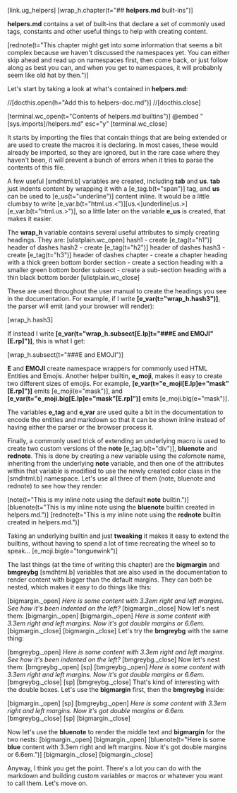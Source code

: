 [link.ug_helpers]
[wrap_h.chapter(t="## **helpers.md** built-ins")]

**helpers.md** contains a set of built-ins that declare a set of commonly used tags, constants and other useful things to help with creating content. 

[rednote(t="This chapter might get into some information that seems a bit complex because we haven't discussed the namespaces yet. You can either skip ahead and read up on namespaces first, then come back, or just follow along as best you can, and when you get to namespaces, it will probabnly seem like old hat by then.")]

Let's start by taking a look at what's contained in **helpers.md**:

//[docthis.open(h="Add this to helpers-doc.md")]
//[docthis.close]

[terminal.wc_open(t="Contents of helpers.md builtins")]
@embed "[sys.imports]/helpers.md" esc="y"
[terminal.wc_close]

It starts by importing the files that contain things that are being extended or are used to create the macros it is declaring. In most cases, these would already be imported, so they are ignored, but in the rare case where they haven't been, it will prevent a bunch of errors when it tries to parse the contents of this file.

A few useful [smdhtml.b] variables are created, including **tab** and **us**. **tab** just indents content by wrapping it with a [e_tag.b(t="span")] tag, and **us** can be used to [e_us(t="underline")] content inline. It would be a little clumbsy to write [e_var.b(t="html.us.<")][us.<]underline[us.>][e_var.b(t="html.us.>")], so a little later on the variable **e_us** is created, that makes it easier.

The **wrap_h** variable contains several useful attributes to simply creating headings. They are:
[ulistplain.wc_open]
    hash1 - create [e_tag(t="h1")] header of dashes
    hash2 - create [e_tag(t="h2")] header of dashes
    hash3 - create [e_tag(t="h3")] header of dashes
    chapter - create a chapter heading with a thick green bottom border
    section - create a section heading with a smaller green bottom border
    subsect - create a sub-section heading with a thin black bottom border
[ulistplain.wc_close]

These are used throughout the user manual to create the headings you see in the documentation. For example, if I write **[e_var(t="wrap_h.hash3")]**, the parser will emit (and your browser will render):

[wrap_h.hash3]

If instead I write **[e_var(t="wrap_h.subsect[E.lp]t=\"###E and EMOJI\"[E.rp]")]**, this is what I get:

[wrap_h.subsect(t="###E and EMOJI")]

**E** and **EMOJI** create namespace wrappers for commonly used HTML Entities and Emojis. Another helper builtin, **e_moji**, makes it easy to create two different sizes of emojis. For example, **[e_var(t="e_moji[E.lp]e=\"mask\"[E.rp]")]** emits [e_moji(e="mask")], and **[e_var(t="e_moji.big[E.lp]e=\"mask\"[E.rp]")]** emits [e_moji.big(e="mask")].

The variables **e_tag** and **e_var** are used quite a bit in the documentation to encode the entities and markdown so that it can be shown inline instead of having either the parser or the browser process it.

Finally, a commonly used trick of extending an underlying macro is used to create two custom versions of the **note** [e_tag.b(t="div")], **bluenote** and **rednote**. This is done by creating a new variable using the *color*note name, inheriting from the underlying **note** variable, and then one of the attributes within that variable is modified to use the newly created color class in the [smdhtml.b] namespace. Let's use all three of them (note, bluenote and rednote) to see how they render:

[note(t="This is my inline note using the default **note** builtin.")]
[bluenote(t="This is my inline note using the **bluenote** builtin created in helpers.md.")]
[rednote(t="This is my inline note using the **rednote** builtin created in helpers.md.")]

Taking an underlying builtin and just **tweaking** it makes it easy to extend the builtins, without having to spend a lot of time recreating the wheel so to speak... [e_moji.big(e="tonguewink")]

The last things (at the time of writing this chapter) are the **bigmargin** and **bmgreybg** [smdhtml.b] variables that are also used in the documentation to render content with bigger than the default margins. They can both be nested, which makes it easy to do things like this:

[bigmargin._open]
    *Here is some content with 3.3em right and left margins. See how it's been indented on the left?*
[bigmargin._close]
Now let's nest them:
[bigmargin._open]
    [bigmargin._open]
        *Here is some content with 3.3em right and left margins. Now it's got double margins or 6.6em.*
    [bigmargin._close]
[bigmargin._close]
Let's try the **bmgreybg** with the same thing:

[bmgreybg._open]
    *Here is some content with 3.3em right and left margins. See how it's been indented on the left?*
[bmgreybg._close]
Now let's nest them:
[bmgreybg._open]
    [sp]
    [bmgreybg._open]
        *Here is some content with 3.3em right and left margins. Now it's got double margins or 6.6em.*
    [bmgreybg._close]
    [sp]
[bmgreybg._close]
That's kind of interesting with the double boxes. Let's use the **bigmargin** first, then the **bmgreybg** inside:

[bigmargin._open]
    [sp]
    [bmgreybg._open]
        *Here is some content with 3.3em right and left margins. Now it's got double margins or 6.6em.*
    [bmgreybg._close]
    [sp]
[bigmargin._close]


Now let's use the **bluenote** to render the middle text and **bigmargin** for the two nests:
[bigmargin._open]
    [bigmargin._open]
        [bluenote(t="Here is some **blue** content with 3.3em right and left margins. Now it's got double margins or 6.6em.")]
    [bigmargin._close]
[bigmargin._close]

Anyway, I think you get the point. There's a lot you can do with the markdown and building custom variables or macros or whatever you want to call them. Let's move on.
